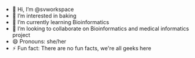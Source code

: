 - 👋 Hi, I’m @svworkspace
- 👀 I’m interested in baking
- 🌱 I’m currently learning Bioinformatics
- 💞️ I’m looking to collaborate on Bioinformatics and medical informatics project
- 😄 Pronouns: she/her
- ⚡ Fun fact: There are no fun facts, we're all geeks here

<!---
svworkspace/svworkspace is a ✨ special ✨ repository because its `README.md` (this file) appears on your GitHub profile.
You can click the Preview link to take a look at your changes.
--->

